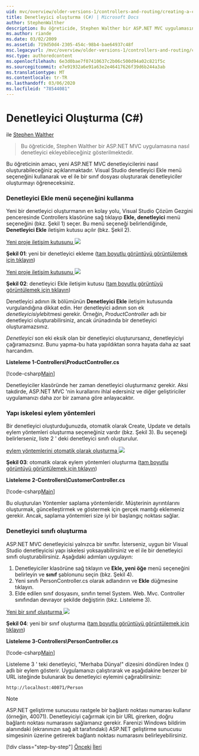 ```yaml
---
uid: mvc/overview/older-versions-1/controllers-and-routing/creating-a-controller-cs
title: Denetleyici oluşturma (C#) | Microsoft Docs
author: StephenWalther
description: Bu öğreticide, Stephen Walther bir ASP.NET MVC uygulamasına nasıl denetleyici ekleyebileceğiniz gösterilmektedir.
ms.author: riande
ms.date: 03/02/2009
ms.assetid: 719d50d4-2305-454c-98b4-bae64937c48f
msc.legacyurl: /mvc/overview/older-versions-1/controllers-and-routing/creating-a-controller-cs
msc.type: authoredcontent
ms.openlocfilehash: 6e3d0bae7f07410637c2b06c500d94a02c821f5c
ms.sourcegitcommit: e7e91932a6e91a63e2e46417626f39d6b244a3ab
ms.translationtype: MT
ms.contentlocale: tr-TR
ms.lasthandoff: 03/06/2020
ms.locfileid: "78544081"
---
```

# <a name="creating-a-controller-c"></a>Denetleyici Oluşturma (C#)

ile [Stephen Walther](https://github.com/StephenWalther)

> Bu öğreticide, Stephen Walther bir ASP.NET MVC uygulamasına nasıl denetleyici ekleyebileceğiniz gösterilmektedir.

Bu öğreticinin amacı, yeni ASP.NET MVC denetleyicilerini nasıl oluşturabileceğiniz açıklanmaktadır. Visual Studio denetleyici Ekle menü seçeneğini kullanarak ve el ile bir sınıf dosyası oluşturarak denetleyiciler oluşturmayı öğreneceksiniz.

### <a name="using-the-add-controller-menu-option"></a>Denetleyici Ekle menü seçeneğini kullanma

Yeni bir denetleyici oluşturmanın en kolay yolu, Visual Studio Çözüm Gezgini penceresinde Controllers klasörüne sağ tıklayıp **Ekle, denetleyici** menü seçeneğini (bkz. Şekil 1) seçer. Bu menü seçeneği belirlendiğinde, **Denetleyici Ekle** iletişim kutusu açılır (bkz. Şekil 2).

[Yeni proje iletişim kutusunu ![](creating-a-controller-cs/_static/image1.jpg)](creating-a-controller-cs/_static/image1.png)

**Şekil 01**: yeni bir denetleyici ekleme ([tam boyutlu görüntüyü görüntülemek için tıklayın](creating-a-controller-cs/_static/image2.png))

[Yeni proje iletişim kutusunu ![](creating-a-controller-cs/_static/image2.jpg)](creating-a-controller-cs/_static/image3.png)

**Şekil 02**: denetleyici Ekle iletişim kutusu ([tam boyutlu görüntüyü görüntülemek için tıklayın](creating-a-controller-cs/_static/image4.png))

Denetleyici adının ilk bölümünün **Denetleyici Ekle** iletişim kutusunda vurgulandığına dikkat edin. Her denetleyici adının son ek *denetleyicisiyle*bitmesi gerekir. Örneğin, *ProductController* adlı bir denetleyici oluşturabilirsiniz, ancak *ürün*adında bir denetleyici oluşturamazsınız.

*Denetleyici* son eki eksik olan bir denetleyici oluşturursanız, denetleyiciyi çağıramazsınız. Bunu yapma-bu hata yapıldıktan sonra hayata daha az saat harcandım.

**Listeleme 1-Controllers\ProductController.cs**

[!code-csharp[Main](creating-a-controller-cs/samples/sample1.cs)]

Denetleyiciler klasöründe her zaman denetleyici oluşturmanız gerekir. Aksi takdirde, ASP.NET MVC 'nin kurallarını ihlal edersiniz ve diğer geliştiriciler uygulamanızı daha zor bir zamana göre anlayacaktır.

### <a name="scaffolding-action-methods"></a>Yapı iskelesi eylem yöntemleri

Bir denetleyici oluşturduğunuzda, otomatik olarak Create, Update ve details eylem yöntemleri oluşturma seçeneğiniz vardır (bkz. Şekil 3). Bu seçeneği belirlerseniz, liste 2 ' deki denetleyici sınıfı oluşturulur.

[eylem yöntemlerini otomatik olarak oluşturma ![](creating-a-controller-cs/_static/image3.jpg)](creating-a-controller-cs/_static/image5.png)

**Şekil 03**: otomatik olarak eylem yöntemleri oluşturma ([tam boyutlu görüntüyü görüntülemek için tıklayın](creating-a-controller-cs/_static/image6.png))

**Listeleme 2-Controllers\CustomerController.cs**

[!code-csharp[Main](creating-a-controller-cs/samples/sample2.cs)]

Bu oluşturulan Yöntemler saplama yöntemleridir. Müşterinin ayrıntılarını oluşturmak, güncelleştirmek ve göstermek için gerçek mantığı eklemeniz gerekir. Ancak, saplama yöntemleri size iyi bir başlangıç noktası sağlar.

### <a name="creating-a-controller-class"></a>Denetleyici sınıfı oluşturma

ASP.NET MVC denetleyicisi yalnızca bir sınıftır. İsterseniz, uygun bir Visual Studio denetleyicisi yapı iskelesi yoksayabilirsiniz ve el ile bir denetleyici sınıfı oluşturabilirsiniz. Aşağıdaki adımları uygulayın:

1. Denetleyiciler klasörüne sağ tıklayın ve **Ekle, yeni öğe** menü seçeneğini belirleyin ve **sınıf** şablonunu seçin (bkz. Şekil 4).
2. Yeni sınıfı PersonController.cs olarak adlandırın ve **Ekle** düğmesine tıklayın.
3. Elde edilen sınıf dosyasını, sınıfın temel System. Web. Mvc. Controller sınıfından devrayor şekilde değiştirin (bkz. Listeleme 3).

[Yeni bir sınıf oluşturma ![](creating-a-controller-cs/_static/image4.jpg)](creating-a-controller-cs/_static/image7.png)

**Şekil 04**: yeni bir sınıf oluşturma ([tam boyutlu görüntüyü görüntülemek için tıklayın](creating-a-controller-cs/_static/image8.png))

**Listeleme 3-Controllers\PersonController.cs**

[!code-csharp[Main](creating-a-controller-cs/samples/sample3.cs)]

Listeleme 3 ' teki denetleyici, "Merhaba Dünya!" dizesini döndüren Index () adlı bir eylem gösterir. Uygulamanızı çalıştırarak ve aşağıdakine benzer bir URL isteğinde bulunarak bu denetleyici eylemini çağırabilirsiniz:

`http://localhost:40071/Person`

> [!NOTE]
> 
> ASP.NET geliştirme sunucusu rastgele bir bağlantı noktası numarası kullanır (örneğin, 40071). Denetleyiciyi çağırmak için bir URL girerken, doğru bağlantı noktası numarasını sağlamanız gerekir. Farenizi Windows bildirim alanındaki (ekranınızın sağ alt tarafındaki) ASP.NET geliştirme sunucusu simgesinin üzerine getirerek bağlantı noktası numarasını belirleyebilirsiniz.
> 
> [!div class="step-by-step"]
> [Önceki](adding-dynamic-content-to-a-cached-page-cs.md)
> [İleri](creating-an-action-cs.md)
